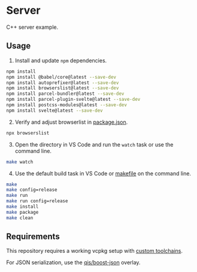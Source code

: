 # Server
C++ server example.

## Usage
1. Install and update `npm` dependencies.

```sh
npm install
npm install @babel/core@latest --save-dev
npm install autoprefixer@latest --save-dev
npm install browserslist@latest --save-dev
npm install parcel-bundler@latest --save-dev
npm install parcel-plugin-svelte@latest --save-dev
npm install postcss-modules@latest --save-dev
npm install svelte@latest --save-dev
```

2. Verify and adjust browserlist in [package.json](package.json).

```sh
npx browserslist
```

3. Open the directory in VS Code and run the `watch` task or use the command line.

```sh
make watch
```

4. Use the default build task in VS Code or [makefile](makefile) on the command line.

```sh
make
make config=release
make run
make run config=release
make install
make package
make clean
```

## Requirements
This repository requires a working vcpkg setup with [custom toolchains](https://github.com/qis/toolchains).

For JSON serialization, use the [qis/boost-json](https://github.com/qis/boost-json) overlay.
